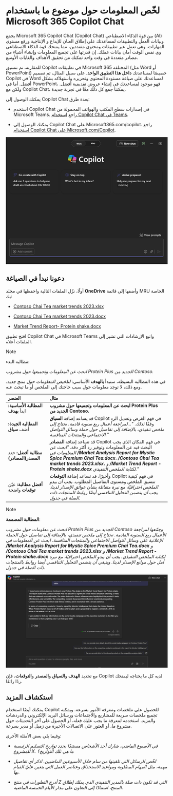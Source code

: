 # لخّص المعلومات حول موضوع ما باستخدام Microsoft 365 Copilot Chat

يجمع Microsoft 365 Copilot Chat (Copilot Chat) بين قوة الذكاء الاصطناعي (AI) وبيانات العمل والتطبيقات لمساعدتك على إطلاق العنان للإبداع و الإنتاجية ورفع مستوى المهارات. وهي تعمل عبر تطبيقات ومحتوى متعددين، مما يمنحك قوة الذكاء الاصطناعي وي نفس الوقت أمان بيانات عملك. إن قدرتها على تجميع المعلومات وإنشاء أشياء من مصادر متعددة في وقت واحد تمكنك من تحقيق الأهداف والغايات الأوسع.

للمقارنة، تم تنسيق Copilot في تطبيقات Microsoft 365 المختلفة (مثل Word أو PowerPoint) خصيصًا لمساعدتك **داخل هذا التطبيق الواحد**. على سبيل المثال، تم تصميم Copilot في Word لمساعدتك على صياغة مستودة المحتوى وتحريره واستهلاكه بشكل أفضل. أما في PowerPoint، فهو موجود لمساعدتك في إنشاء عروض تقديمية أفضل. ولكن مع Copilot Chat، يمكننا جمع كل ذلك معًا في تجربة جديدة.

يمكنك الوصول إلى Copilot Chat بعدة طرق:

- استخدم Copilot Chat في إصدارات سطح المكتب والهواتف المحمولة من Microsoft Teams. راجع [استخدام Copilot Chat في Teams](https://support.microsoft.com/topic/open-microsoft-365-chat-in-teams-c6de0a62-4f9e-479d-b5f2-af036e342181).

- يمكنك الوصول إلى Copilot Chat على Microsoft365.com/copilot. راجع [استخدام Copilot Chat على Microsoft.com/Copilot](https://support.microsoft.com/topic/use-microsoft-365-chat-at-microsoft365-com-or-in-the-microsoft-365-office-app-4a2538f9-962f-4c7c-a368-f6006bc13d6f).

![لقطة شاشة لتجربة Copilot Chat في Teams.](../media/summarize_copilot-chat-experience-teams.png)

## دعونا نبدأ في الصياغة

أولًا، نزّل الملفات التالية واحفظها في مجلد **OneDrive** وأضفها إلى قائمة MRU الخاصة بك:

- [Contoso Chai Tea market trends 2023.xlsx](https://go.microsoft.com/fwlink/?linkid=2268822)

- [Contoso Chai Tea market trends 2023.docx](https://go.microsoft.com/fwlink/?linkid=2269122)

- [Market Trend Report- Protein shake.docx](https://go.microsoft.com/fwlink/?linkid=2268827)

افتح تطبيق Copilot Chat في Microsoft Teams واتبع الإرشادات التي تشير إلى الملفات أعلاه.

> [!NOTE]
> مطالبة البدء:
>
> _ابحث عن المعلومات وتجميعها حول مشروب Protein Plus الجديد من Contoso._

في هذه المطالبة البسيطة، ستبدأ **بالهدف** الأساسي: _لتلخيص المعلومات حول منتج جديد._ ومع ذلك، لا توجد معلومات حول سبب حاجتك إلى الملخص أو ما تبحث عنه.

| العنصر | مثال |
| :------ | :------- |
| **المطالبة الأساسية:** ابدأ **بهدف** | **ابحث عن المعلومات وتجميعها حول مشروب Protein Plus الجديد من Contoso.** |
| **المطالبة الجيدة:** أضف **سياق** | قد يساعد إضافة **السياق** Copilot في فهم الغرض وتعديل الرد وفقًا لذلك. _"...لمراجعة أعمال ربع سنوية قادمة. نحتاج إلى ملخص تنفيذي، بالإضافة إلى تفاصيل حول حملة وسائل التواصل الاجتماعي والمنتجات المنافسة."_ |
| **مطالبة أفضل:** حدد **المصدر(المصادر)** | قد تساعد إضافة **المصادر** Copilot في فهم المكان الذي يجب البحث فيه عن المعلومات وتوفير رد أكثر دقة. _"ابحث عن المعلومات في **/Market Analysis Report for Mystic Spice Premium Chai Tea.docx**، **/Contoso Chai Tea market trends 2023.xlsx**، و **/Market Trend Report - Protein shake.docx** لكتابة الملخص التنفيذي."_ |
| **أفضل مطالبة:** عيّن **توقعات** واضحة | وأخيرًا، قد تساعد إضافة **التوقعات** Copilot في فهم كيفية تنسيق الملخص ومستوى التفاصيل المطلوب. _يجب أن يبدو الملخص احترافيًا، مع نبرة متفائلة بشأن عوائق الإصدار لدينا. يجب أن يتضمن التحليل التنافسي أيضًا روابط للمنتجات ذات الصلة في جدول._ |

> [!NOTE]
> **المطالبة المصممة**:
>
> _ابحث عن معلومات حول مشروب Protein Plus الجديد من Contoso وجمّعها لمراجعة الأعمال ربع السنوية القادمة. نحتاج إلى ملخص تنفيذي، بالإضافة إلى تفاصيل حول الحملة الإعلانية على وسائل التواصل الاجتماعي والمنتجات المنافسة. ابحث عن المعلومات في **/Market Analysis Report for Mystic Spice Premium Chai Tea.docx** و **/Contoso Chai Tea market trends 2023.xlsx** و **/Market Trend Report - Protein shake.docx** لكتابة الملخص التنفيذي. يجب أن يبدو الملخص احترافيًا، مع نبرة أمل حول موانع الإصدار لدينا. وينبغي أن يتضمن التحليل التنافسي أيضا روابط بالمنتجات ذات الصلة في جدول._

![لقطة شاشة لنتائج المطالبة المصممة باستخدام تجربة الدردشة Copilot في Teams. ](../media/summarize_copilot-chat-results-teams.png)

مع تحديد **الهدف** و**السياق** و**المصدر** و**التوقعات**، فإن Copilot لديه كل ما يحتاجه ليمنحك ردًا رائعًا.

## استكشاف المزيد

يمكنك أيضًا استخدام Copilot للحصول على ملخصات ومعرفة الأمور بسرعة. ويمكنه تجميع ملخصات سريعة للمشاريع والاجتماعات ورسائل البريد الإلكتروني والدردشات والمزيد. استخدمه لمعرفة ما يجب عليك فعله، أو الحصول على آخر التحديثات حول مشروع ما، أو العثور على الاتصالات الأخيرة من زميل أو مدير بسرعة.

وفيما يلي بعض الأمثلة الأخرى:

- _في الأسبوع الماضي، شارك أحد الأشخاص مستندًا يحدد تواريخ التسليم الرئيسية للمشروع X. ما هي تلك التواريخ؟_

- _لخّص الرسائل التي تلقيتها من سام خلال الأسبوعين الماضيين. اذكر أي تفاصيل مهمة، مثل المهام المطلوبة ومواعيد الاستحقاق وعناصر العمل التي يتعين عليّ القيام بها_.

- _أدرج التطورات في منتج Z التي قد تكون ذات صلة بالمدير التنفيذي الذي يملك إطلاق المنتج، استنادًا إلى التعاون على مدار الأيام الخمسة الماضية_.

